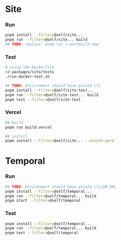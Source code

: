 # Site

### Run

```bash
pnpm install --filter=@self/site...
pnpm run --filter=@self/site... build
## TODO: replace `pnpm run v-postbuild-new`
```

### Test

```bash
# using the Dockerfile
cd packages/site/tests
./run-docker-test.sh
```

```bash
## TODO: Environment should have pscale cli
pnpm install --filter=@self/site-test...
pnpm run --filter=@self/site-test... build
pnpm test --filter=@self/site-test
```

### Vercel

```bash
## build
pnpm run build:vercel

## install
pnpm install --filter=@self/site... --unsafe-perm
```

# Temporal

### Run

```bash
## TODO: Environment should have pscale cli/DB_URL
pnpm install --filter=@self/temporal...
pnpm run --filter=@self/temporal... build
pnpm start --filter=@self/temporal
```

### Test

```bash
pnpm install --filter=@self/temporal...
pnpm run --filter=@self/temporal... build
pnpm test --filter=@self/temporal
```
